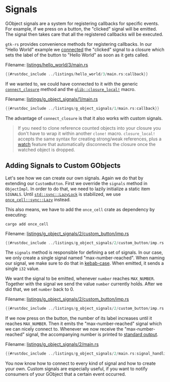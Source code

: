 # Signals

GObject signals are a system for registering callbacks for specific events.
For example, if we press on a button, the "clicked" signal will be emitted.
The signal then takes care that all the registered callbacks will be executed.

`gtk-rs` provides convenience methods for registering callbacks.
In our "Hello World" example we [connected](https://gtk-rs.org/gtk4-rs/stable/latest/docs/gtk4/prelude/trait.ButtonExt.html#tymethod.connect_clicked) the "clicked" signal to a closure which sets the label of the button to "Hello World" as soon as it gets called.

Filename: <a class=file-link href="https://github.com/gtk-rs/gtk4-rs/blob/master/book/listings/hello_world/3/main.rs">listings/hello_world/3/main.rs</a>

```rust ,no_run,noplayground
{{#rustdoc_include ../listings/hello_world/3/main.rs:callback}}
```

If we wanted to, we could have connected to it with the generic [`connect_closure`](https://gtk-rs.org/gtk-rs-core/stable/latest/docs/glib/object/trait.ObjectExt.html#tymethod.connect_closure) method and the [`glib::closure_local!`](https://gtk-rs.org/gtk-rs-core/stable/latest/docs/glib/macro.closure_local.html) macro.

Filename: <a class=file-link href="https://github.com/gtk-rs/gtk4-rs/blob/master/book/listings/g_object_signals/1/main.rs">listings/g_object_signals/1/main.rs</a>

```rust ,no_run,noplayground
{{#rustdoc_include ../listings/g_object_signals/1/main.rs:callback}}
```

The advantage of `connect_closure` is that it also works with custom signals.

> If you need to clone reference counted objects into your closure you don't have to wrap it within another `clone!` macro.
> `closure_local!` accepts the same syntax for creating strong/weak references, plus a [watch](https://gtk-rs.org/gtk-rs-core/stable/latest/docs/glib/macro.closure.html#object-watching) feature that automatically disconnects the closure once the watched object is dropped. 

## Adding Signals to Custom GObjects

Let's see how we can create our own signals.
Again we do that by extending our `CustomButton`.
First we override the `signals` method in `ObjectImpl`.
In order to do that, we need to lazily initialize a static item `SIGNALS`.
Until [`std::sync::LazyLock`](https://doc.rust-lang.org/std/sync/struct.LazyLock.html) is stabilized, we use [`once_cell::sync::Lazy`](https://docs.rs/once_cell/latest/once_cell/sync/struct.Lazy.html) instead.

This also means, we have to add the `once_cell` crate as dependency by executing:

```
cargo add once_cell
```

Filename: <a class=file-link href="https://github.com/gtk-rs/gtk4-rs/blob/master/book/listings/g_object_signals/2/custom_button/imp.rs">listings/g_object_signals/2/custom_button/imp.rs</a>

```rust ,no_run,noplayground
{{#rustdoc_include ../listings/g_object_signals/2/custom_button/imp.rs:object_impl}}
```

The `signals` method is responsible for defining a set of signals.
In our case, we only create a single signal named "max-number-reached".
When naming our signal, we make sure to do that in [kebab-case](https://en.wikipedia.org/wiki/Letter_case#Kebab_case).
When emitted, it sends a single `i32` value.

We want the signal to be emitted, whenever `number` reaches `MAX_NUMBER`.
Together with the signal we send the value `number` currently holds.
After we did that, we set `number` back to 0.

Filename: <a class=file-link href="https://github.com/gtk-rs/gtk4-rs/blob/master/book/listings/g_object_signals/2/custom_button/imp.rs">listings/g_object_signals/2/custom_button/imp.rs</a>

```rust ,no_run,noplayground
{{#rustdoc_include ../listings/g_object_signals/2/custom_button/imp.rs:button_impl}}
```

If we now press on the button, the number of its label increases until it reaches `MAX_NUMBER`.
Then it emits the "max-number-reached" signal which we can nicely connect to.
Whenever we now receive the "max-number-reached" signal, the accompanying number is printed to [standard output](https://en.wikipedia.org/wiki/Standard_streams#Standard_output_(stdout)).

Filename: <a class=file-link href="https://github.com/gtk-rs/gtk4-rs/blob/master/book/listings/g_object_signals/2/main.rs">listings/g_object_signals/2/main.rs</a>

```rust ,no_run,noplayground
{{#rustdoc_include ../listings/g_object_signals/2/main.rs:signal_handling}}
```

You now know how to connect to every kind of signal and how to create your own.
Custom signals are especially useful, if you want to notify consumers of your GObject that a certain event occurred.
